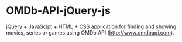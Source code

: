 # OMDb-API-jQuery-js

jQuery + JavaScipt + HTML + CSS application for finding and showing movies, series or games using OMDb API (http://www.omdbapi.com).
